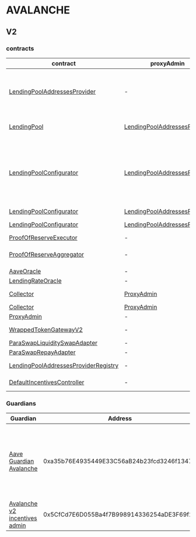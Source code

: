 # AVALANCHE 
## V2 
### contracts
| contract |proxyAdmin |modifier |permission owner |functions |
|----------|----------|----------|----------|----------|
|  [LendingPoolAddressesProvider](https://snowtrace.io/address/0xb6A86025F0FE1862B372cb0ca18CE3EDe02A318f) |  - |  onlyOwner |  [Aave Guardian Avalanche](https://snowtrace.io/address/0xa35b76E4935449E33C56aB24b23fcd3246f13470) |  setMarketId, setAddressAsProxy, setAddress, setLendingPoolImpl, setLendingPoolConfiguratorImpl, setLendingPoolCollateralManager, setPoolAdmin, setEmergencyAdmin, setPriceOracle, setLendingRateOracle | |--------|--------|--------|--------|--------|
|  [LendingPool](https://snowtrace.io/address/0x4F01AeD16D97E3aB5ab2B501154DC9bb0F1A5A2C) |  [LendingPoolAddressesProvider](https://snowtrace.io/address/0xb6A86025F0FE1862B372cb0ca18CE3EDe02A318f) |  onlyLendingPoolConfigurator |  [LendingPoolConfigurator](https://snowtrace.io/address/0x230B618aD4C475393A7239aE03630042281BD86e) |  initReserve, setReserveInterestRateStrategyAddress, setConfiguration, setPause | |--------|--------|--------|--------|--------|
|  [LendingPoolConfigurator](https://snowtrace.io/address/0x230B618aD4C475393A7239aE03630042281BD86e) |  [LendingPoolAddressesProvider](https://snowtrace.io/address/0xb6A86025F0FE1862B372cb0ca18CE3EDe02A318f) |  onlyPoolAdmin |  [Aave Guardian Avalanche](https://snowtrace.io/address/0xa35b76E4935449E33C56aB24b23fcd3246f13470) |  initReserve, updateAToken, updateStableDebtToken, updateVariableDebtToken, enableBorrowingOnReserve, configureReserveAsCollateral, enableReserveStableRate, activateReserve, deactivateReserve, unfreezeReserve, setReserveFactor, setReserveInterestRateStrategyAddress | |--------|--------|--------|--------|--------|
|  [LendingPoolConfigurator](https://snowtrace.io/address/0x230B618aD4C475393A7239aE03630042281BD86e) |  [LendingPoolAddressesProvider](https://snowtrace.io/address/0xb6A86025F0FE1862B372cb0ca18CE3EDe02A318f) |  onlyEmergencyAdmin |  [Aave Guardian Avalanche](https://snowtrace.io/address/0xa35b76E4935449E33C56aB24b23fcd3246f13470) |  setPoolPause | |--------|--------|--------|--------|--------|
|  [LendingPoolConfigurator](https://snowtrace.io/address/0x230B618aD4C475393A7239aE03630042281BD86e) |  [LendingPoolAddressesProvider](https://snowtrace.io/address/0xb6A86025F0FE1862B372cb0ca18CE3EDe02A318f) |  onlyPoolOrProofOfReserveAdmin |  [Aave Guardian Avalanche](https://snowtrace.io/address/0xa35b76E4935449E33C56aB24b23fcd3246f13470), [0x7fc3FCb14eF04A48Bb0c12f0c39CD74C249c37d8](https://snowtrace.io/address/0x7fc3FCb14eF04A48Bb0c12f0c39CD74C249c37d8) |  disableBorrowingOnReserve, disableReserveStableRate, freezeReserve | |--------|--------|--------|--------|--------|
|  [ProofOfReserveExecutor](https://snowtrace.io/address/0x7fc3FCb14eF04A48Bb0c12f0c39CD74C249c37d8) |  - |  onlyOwner |  [Aave Guardian Avalanche](https://snowtrace.io/address/0xa35b76E4935449E33C56aB24b23fcd3246f13470) |  enableAssets, disableAssets | |--------|--------|--------|--------|--------|
|  [ProofOfReserveAggregator](https://snowtrace.io/address/0x80f2c02224a2E548FC67c0bF705eBFA825dd5439) |  - |  onlyOwner |  [Aave Guardian Avalanche](https://snowtrace.io/address/0xa35b76E4935449E33C56aB24b23fcd3246f13470) |  enableProofOfReserveFeed, enableProofOfReserveFeedWithBridgeWrapper, disableProofOfReserveFeed | |--------|--------|--------|--------|--------|
|  [AaveOracle](https://snowtrace.io/address/0xdC336Cd4769f4cC7E9d726DA53e6d3fC710cEB89) |  - |  onlyOwner |  [Aave Guardian Avalanche](https://snowtrace.io/address/0xa35b76E4935449E33C56aB24b23fcd3246f13470) |  setAssetSources, setFallbackOracle | |--------|--------|--------|--------|--------|
|  [LendingRateOracle](https://snowtrace.io/address/0xc34254642B504484465F38Cb1CC396d45a9c7c80) |  - |  onlyOwner |  [Aave Guardian Avalanche](https://snowtrace.io/address/0xa35b76E4935449E33C56aB24b23fcd3246f13470) |  setMarketBorrowRate | |--------|--------|--------|--------|--------|
|  [Collector](https://snowtrace.io/address/0x5ba7fd868c40c16f7aDfAe6CF87121E13FC2F7a0) |  [ProxyAdmin](https://snowtrace.io/address/0xD3cF979e676265e4f6379749DECe4708B9A22476) |  onlyFundsAdmin |  [Aave Guardian Avalanche](https://snowtrace.io/address/0xa35b76E4935449E33C56aB24b23fcd3246f13470) |  approve, transfer, setFundsAdmin, createStream | |--------|--------|--------|--------|--------|
|  [Collector](https://snowtrace.io/address/0x5ba7fd868c40c16f7aDfAe6CF87121E13FC2F7a0) |  [ProxyAdmin](https://snowtrace.io/address/0xD3cF979e676265e4f6379749DECe4708B9A22476) |  onlyAdminOrRecipient |  [ProxyAdmin](https://snowtrace.io/address/0xD3cF979e676265e4f6379749DECe4708B9A22476), [Aave Guardian Avalanche](https://snowtrace.io/address/0xa35b76E4935449E33C56aB24b23fcd3246f13470) |  withdrawFromStream, cancelStream | |--------|--------|--------|--------|--------|
|  [ProxyAdmin](https://snowtrace.io/address/0xD3cF979e676265e4f6379749DECe4708B9A22476) |  - |  onlyOwner |  [Aave Guardian Avalanche](https://snowtrace.io/address/0xa35b76E4935449E33C56aB24b23fcd3246f13470) |  changeProxyAdmin, upgrade, upgradeAndCall | |--------|--------|--------|--------|--------|
|  [WrappedTokenGatewayV2](https://snowtrace.io/address/0xC27d4dBefc2C0CE57916a699971b58a3BD9C7d5b) |  - |  onlyOwner |  [Aave Guardian Avalanche](https://snowtrace.io/address/0xa35b76E4935449E33C56aB24b23fcd3246f13470) |  emergencyTokenTransfer, emergencyEtherTransfer | |--------|--------|--------|--------|--------|
|  [ParaSwapLiquiditySwapAdapter](https://snowtrace.io/address/0x2EcF2a2e74B19Aab2a62312167aFF4B78E93B6C5) |  - |  onlyOwner |  [0x05182E579FDfCf69E4390c3411D8FeA1fb6467cf](https://snowtrace.io/address/0x05182E579FDfCf69E4390c3411D8FeA1fb6467cf) |  rescueTokens | |--------|--------|--------|--------|--------|
|  [ParaSwapRepayAdapter](https://snowtrace.io/address/0x935b362EE3E1f342cc48118C528AAbee5118F6e6) |  - |  onlyOwner |  [0x05182E579FDfCf69E4390c3411D8FeA1fb6467cf](https://snowtrace.io/address/0x05182E579FDfCf69E4390c3411D8FeA1fb6467cf) |  rescueTokens | |--------|--------|--------|--------|--------|
|  [LendingPoolAddressesProviderRegistry](https://snowtrace.io/address/0x4235E22d9C3f28DCDA82b58276cb6370B01265C2) |  - |  onlyOwner |  [Aave Guardian Avalanche](https://snowtrace.io/address/0xa35b76E4935449E33C56aB24b23fcd3246f13470) |  registerAddressesProvider, unregisterAddressesProvider | |--------|--------|--------|--------|--------|
|  [DefaultIncentivesController](https://snowtrace.io/address/0x01D83Fe6A10D2f2B7AF17034343746188272cAc9) |  - |  onlyEmissionManager |  [Avalanche v2 incentives admin](https://snowtrace.io/address/0x5CfCd7E6D055Ba4f7B998914336254aDE3F69f26) |  setDistributionEnd, configureAssets, setClaimer, setRewardsVault | |--------|--------|--------|--------|--------|

### Guardians 
| Guardian |Address |Owners |
|----------|----------|----------|
|  [Aave Guardian Avalanche](https://snowtrace.io/address/0xa35b76E4935449E33C56aB24b23fcd3246f13470) |  0xa35b76E4935449E33C56aB24b23fcd3246f13470 |  [0x329c54289Ff5D6B7b7daE13592C6B1EDA1543eD4](https://snowtrace.io/address/0x329c54289Ff5D6B7b7daE13592C6B1EDA1543eD4), [0xb647055A9915bF9c8021a684E175A353525b9890](https://snowtrace.io/address/0xb647055A9915bF9c8021a684E175A353525b9890), [0x4C30E33758216aD0d676419c21CB8D014C68099f](https://snowtrace.io/address/0x4C30E33758216aD0d676419c21CB8D014C68099f), [0xf71fc92e2949ccF6A5Fd369a0b402ba80Bc61E02](https://snowtrace.io/address/0xf71fc92e2949ccF6A5Fd369a0b402ba80Bc61E02), [0xF0BA0fF18498F6fab57b8286006F9512D6aE2565](https://snowtrace.io/address/0xF0BA0fF18498F6fab57b8286006F9512D6aE2565), [0x80F11A20cd3855cAe3640558Ff320401EE970cFa](https://snowtrace.io/address/0x80F11A20cd3855cAe3640558Ff320401EE970cFa), [0x5bE3E96Cdc3A97628bD7308d3588B9a474F4A54d](https://snowtrace.io/address/0x5bE3E96Cdc3A97628bD7308d3588B9a474F4A54d), [0x585E06CA576D0565a035301819FD2cfD7104c1E8](https://snowtrace.io/address/0x585E06CA576D0565a035301819FD2cfD7104c1E8), [0x285b7EEa81a5B66B62e7276a24c1e0F83F7409c1](https://snowtrace.io/address/0x285b7EEa81a5B66B62e7276a24c1e0F83F7409c1), [0xbd4DCfA978c6D0d342cE36809AfFFa49d4B7f1F7](https://snowtrace.io/address/0xbd4DCfA978c6D0d342cE36809AfFFa49d4B7f1F7) | |--------|--------|--------|
|  [Avalanche v2 incentives admin](https://snowtrace.io/address/0x5CfCd7E6D055Ba4f7B998914336254aDE3F69f26) |  0x5CfCd7E6D055Ba4f7B998914336254aDE3F69f26 |  [0xb87F46f6B7589B6a777be7230D19Beb0b6229aa1](https://snowtrace.io/address/0xb87F46f6B7589B6a777be7230D19Beb0b6229aa1), [0xfb1C51EEC9F0ADbb0ed5E8795aAc325eDC358149](https://snowtrace.io/address/0xfb1C51EEC9F0ADbb0ed5E8795aAc325eDC358149), [0xe79CA1B546774eEc2cd1e07cA6626eB2D435cdc7](https://snowtrace.io/address/0xe79CA1B546774eEc2cd1e07cA6626eB2D435cdc7) | |--------|--------|--------|

